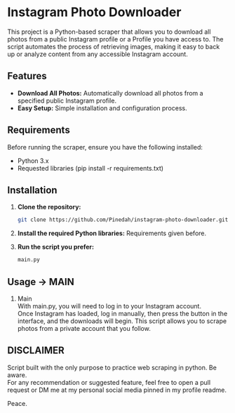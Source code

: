 # Instagram Photo Downloader

This project is a Python-based scraper that allows you to download all photos from a public Instagram profile or a Profile you have access to. The script automates the process of retrieving images, making it easy to back up or analyze content from any accessible Instagram account.

## Features

- **Download All Photos:** Automatically download all photos from a specified public Instagram profile.
- **Easy Setup:** Simple installation and configuration process.

## Requirements

Before running the scraper, ensure you have the following installed:

- Python 3.x
- Requested libraries (pip install -r requirements.txt)

## Installation

1. **Clone the repository:**

   ```bash
   git clone https://github.com/Pinedah/instagram-photo-downloader.git

2. **Install the required Python libraries:**
   Requirements given before.
   
3. **Run the script you prefer:**
   ```bash
   main.py

## Usage -> MAIN

1. Main <br>
With main.py, you will need to log in to your Instagram account.<br>
Once Instagram has loaded, log in manually, then press the button in the interface, and the downloads will begin. This script allows you to scrape photos from a private account that you follow.

## DISCLAIMER 
Script built with the only purpose to practice web scraping in python. Be aware.<br>
For any recommendation or suggested feature, feel free to open a pull request or DM me at my personal social media pinned in my profile readme.

Peace.